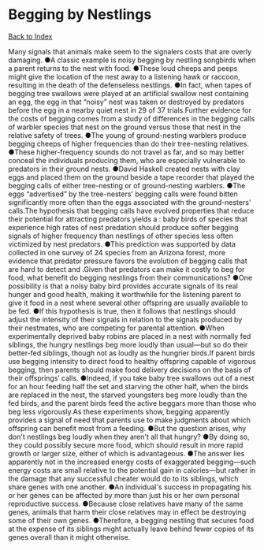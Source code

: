 # Begging by Nestlings
[Back to Index](https://github.com/windows10010/tpoExtractor/blob/master/README.md)

Many signals that animals make seem to the signalers costs that are overly damaging. ●A classic example is noisy begging by nestling songbirds when a parent returns to the
nest with food. ●These loud cheeps and peeps might give the location of the nest away to a listening hawk or raccoon, resulting in the death of the defenseless nestlings. 
●In fact, when tapes of begging tree swallows were played at an artificial swallow nest containing an egg, the egg in that “noisy” nest was taken or destroyed by predators 
before the egg in a nearby quiet nest in 29 of 37 trials.Further evidence for the costs of begging comes from a study of differences in the begging calls of warbler species that nest on the ground versus those that nest in the relative safety of trees. ●The young of ground-nesting warblers produce begging cheeps of higher frequencies than do their tree-nesting relatives. ●These higher-frequency sounds do not travel as far, and so may better conceal the individuals producing them, who are especially vulnerable to predators in their ground nests. ●David Haskell created nests with clay eggs and placed them on the ground beside a tape recorder that played the begging calls of either tree-nesting or of ground-nesting warblers. ●The eggs “advertised” by the tree-nesters' begging calls were found bitten significantly more often than the eggs associated with the ground-nesters' calls.The hypothesis that begging calls have evolved properties that reduce their potential for attracting predators yields a : baby birds of species that experience high rates of nest predation should produce softer begging signals of higher frequency than nestlings of other species less often victimized by nest predators. ●This prediction was supported by data collected in one survey of 24 species from an Arizona forest, more evidence that predator pressure favors the evolution of begging calls that are hard to detect and .Given that predators can make it costly to beg for food, what benefit do begging nestlings from their communications? ●One possibility is that a noisy baby bird provides accurate signals of its real hunger and good health, making it worthwhile for the listening parent to give it food in a nest where several other offspring are usually available to be fed. ●If this hypothesis is true, then it follows that nestlings should adjust the intensity of their signals in relation to the signals produced by their nestmates, who are competing for parental attention. ●When experimentally deprived baby robins are placed in a nest with normally fed siblings, the hungry nestlings beg more loudly than usual—but so do their better-fed siblings, though not as loudly as the hungrier birds.If parent birds use begging intensity to direct food to healthy offspring capable of vigorous begging, then parents should make food delivery decisions on the basis of their offsprings’ calls. ●Indeed, if you take baby tree swallows out of a nest for an hour feeding half the set and starving the other half, when the birds are replaced in the nest, the starved youngsters beg more loudly than the fed birds, and the parent birds feed the active beggars more than those who beg less vigorously.As these experiments show, begging apparently provides a signal of need that parents use to make judgments about which offspring can benefit most from a feeding. ●But the question arises, why don't nestlings beg loudly when they aren't all that hungry? ●By doing so, they could possibly secure more food, which should result in more rapid growth or larger size, either of which is advantageous. ●The answer lies apparently not in the increased energy costs of exaggerated begging—such energy costs are small relative to the potential gain in calories—but rather in the damage that any successful cheater would do to its siblings, which share genes with one another. ●An individual's success in propagating his or her genes can be affected by more than just his or her own personal reproductive success. ●Because close relatives have many of the same genes, animals that harm their close relatives may in effect be destroying some of their own genes. ●Therefore, a begging nestling that secures food at the expense of its siblings might actually leave behind fewer copies of its genes overall than it might otherwise.